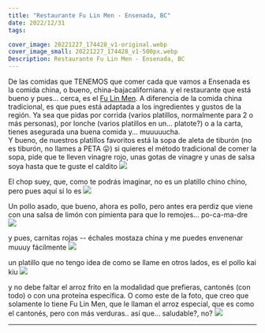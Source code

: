 ```yaml
---
title: "Restaurante Fu Lin Men - Ensenada, BC"
date: 2022/12/31
tags:

cover_image: 20221227_174428_v1-original.webp
cover_image_small: 20221227_174428_v1-500px.webp
Description: Restaurante Fu Lin Men - Ensenada, BC
---
```


De las comidas que TENEMOS que comer cada que vamos a Ensenada es la comida china, o bueno, china-bajacaliforniana. y el restaurante que está bueno y pues... cerca, es el <a href="https://maps.app.goo.gl/VJnWhsheiB7RDB597">Fu Lin Men</a>. A diferencia de la comida china tradicional, es que pues está adaptada a los ingredientes y gustos de la región. Ya sea que pidas por corrida (varios platillos, normalmente para 2 o más personas), por lonche (varios platillos en un... platote?) o a la carta, tienes asegurada una buena comida y... muuuuucha.
<br>
Y bueno, de nuestros platillos favoritos está la sopa de aleta de tiburón (no es tiburón, no llames a PETA 😛) si quieres el método tradicional de comer la sopa, pide que te lleven vinagre rojo, unas gotas de vinagre y unas de salsa soya hasta que te guste el caldito
[![](20221227_174347_v1)](20221227_174347_v1-original.webp)

El chop suey, que, como te podrás imaginar, no es un platillo chino chino, pero pues aquí sí lo es
[![](20221227_174354_v1)](20221227_174354_v1-original.webp)

Un pollo asado, que bueno, ahora es pollo, pero antes era perdiz que viene con una salsa de limón con pimienta para que lo remojes... po-ca-ma-dre
[![](20221227_174359_v1)](20221227_174359_v1-original.webp)

 y pues, carnitas rojas -- échales mostaza china y me puedes envenenar muuuy fácilmente
[![](20221227_174405_v1)](20221227_174405_v1-original.webp)

un platillo que no tengo idea de como se llame en otros lados, es el pollo kai kiu
[![](20221227_174423_v1)](20221227_174423_v1-original.webp)

y no debe faltar el arroz frito en la modalidad que prefieras, cantonés (con todo) o con una proteína específica. O como este de la foto, que creo que solamente lo tiene Fu Lin Men, que le llaman el arroz especial, que es como el cantonés, pero con más verduras.. así que... saludable?, no?
[![](20221227_174428_v1)](20221227_174428_v1-original.webp)

---
